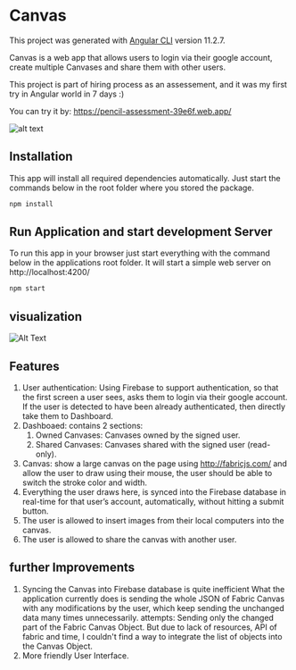 # Canvas

This project was generated with [Angular CLI](https://github.com/angular/angular-cli) version 11.2.7.

Canvas is a web app that allows users to login via their google account, create multiple Canvases and share them with other users.

This project is part of hiring process as an assessement, and it was my first try in Angular world in 7 days :)

You can try it by: https://pencil-assessment-39e6f.web.app/

![alt text](https://i.ibb.co/CvKG672/Ramadan.png)

## Installation
This app will install all required dependencies automatically. Just start the commands below in the root folder where you stored the package.
```bash
npm install
```

## Run Application and start development Server

To run this app in your browser just start everything with the command below in the applications root folder. It will start a simple web server on http://localhost:4200/

```bash
npm start
```

## visualization

![Alt Text](https://media.giphy.com/media/4MK3WiH5huMJhDH5OP/giphy.gif)

## Features 

1. User authentication: Using Firebase to support authentication, so that the first screen a user sees, asks them to login via their google account. If the user is detected to have been already authenticated, then directly take them to Dashboard.
2. Dashboaed: contains 2 sections:
    1. Owned Canvases: Canvases owned by the signed user.
    2. Shared Canvases: Canvases shared with the signed user (read-only).
3. Canvas: show a large canvas on the page using http://fabricjs.com/ and allow the user to draw using their mouse, the user should be able to switch the stroke color and width.
4. Everything the user draws here, is synced into the Firebase database in real-time for that user’s account, automatically, without hitting a submit button.
5. The user is allowed to insert images from their local computers into the canvas.
6. The user is allowed to share the canvas with another user.



## further Improvements 

1. Syncing the Canvas into Firebase database is quite inefficient
    What the application currently does is sending the whole JSON of Fabric Canvas with any modifications by the user, which keep sending the unchanged data many times unnecessarily. 
    attempts:
       Sending only the changed part of the Fabric Canvas Object. But due to lack of resources, API of fabric and time, I couldn't find a way to integrate the list of objects          into the Canvas Object.
2. More friendly User Interface.
  
